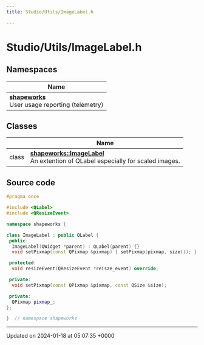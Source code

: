 ```yaml
---
title: Studio/Utils/ImageLabel.h

---
```


# Studio/Utils/ImageLabel.h



## Namespaces

| Name           |
| -------------- |
| **[shapeworks](../Namespaces/namespaceshapeworks.md)** <br>User usage reporting (telemetry)  |

## Classes

|                | Name           |
| -------------- | -------------- |
| class | **[shapeworks::ImageLabel](../Classes/classshapeworks_1_1ImageLabel.md)** <br>An extention of QLabel especially for scaled images.  |




## Source code

```cpp
#pragma once

#include <QLabel>
#include <QResizeEvent>

namespace shapeworks {

class ImageLabel : public QLabel {
 public:
  ImageLabel(QWidget *parent) : QLabel(parent) {}
  void setPixmap(const QPixmap &pixmap) { setPixmap(pixmap, size()); }

 protected:
  void resizeEvent(QResizeEvent *reisze_event) override;

 private:
  void setPixmap(const QPixmap &pixmap, const QSize &size);

 private:
  QPixmap pixmap_;
};

}  // namespace shapeworks
```


-------------------------------

Updated on 2024-01-18 at 05:07:35 +0000
